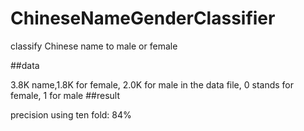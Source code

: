 # ChineseNameGenderClassifier
classify Chinese name to male or female

##data

3.8K name,1.8K for female, 2.0K for male
in the data file, 0 stands for female, 1 for male
##result

precision using ten fold: 84%


